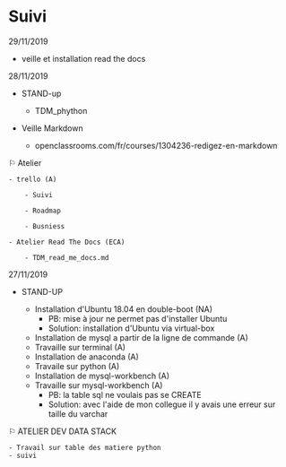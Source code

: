 # Suivi
 29/11/2019

- veille et installation read the docs

 28/11/2019

- STAND-up
  
	- TDM_phython

- Veille Markdown

	- openclassrooms.com/fr/courses/1304236-redigez-en-markdown 

⚐ Atelier 

	- trello (A)
	
		- Suivi
		
		- Roadmap
		
		- Busniess

	- Atelier Read The Docs (ECA)

		- TDM_read_me_docs.md

 27/11/2019

- STAND-UP
	
	- Installation d'Ubuntu 18.04 en double-boot (NA)
		- PB: mise à jour ne permet pas d'installer Ubuntu 
		- Solution: installation d'Ubuntu via virtual-box
	- Installation de mysql a partir de la ligne de commande (A)
	- Travaille sur terminal (A)
	- Installation de anaconda (A)
	- Travaile sur python (A)
	- Installation de mysql-workbench (A)
	- Travaille sur mysql-workbench (A)
		- PB: la table sql ne voulais pas se CREATE
		- Solution: avec l'aide de mon collegue il y avais une erreur sur taille du varchar

⚐ ATELIER DEV DATA STACK
	
	- Travail sur table des matiere python
	- suivi 
